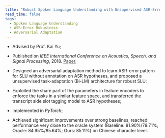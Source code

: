 ```yaml
---
title: "Robust Spoken Language Understanding with Unsupervised ASR-Error Adaptation"
read_time: false
tags:
  - Spoken Language Understanding
  - ASR-Error Robustness
  - Adversarial Adaptation
---
```


* Advised by Prof. Kai Yu;

* Published on *IEEE International Conference on Acoustics, Speech, and Signal Processing*, 2018. [Paper](https://speechlab.sjtu.edu.cn/papers/sz128-zhu-icassp18.pdf);

* Designed an adversarial adaptation method to learn ASR-error pattern for SLU without annotation on ASR hypotheses, and proposed a unsupervised task-adaptation (Bi-LM) architecture for robust SLU;

* Exploited the share part of the parameters in feature encoders to enforce the tasks in a similar feature space, and transferred the transcript side slot tagging model to ASR hypotheses;

* Implemented in *PyTorch*;

* Achieved significant improvements over strong baselines, reached performance very close to the oracle system (Baseline: 81.90%/78.71%; Oracle: 84.65%/85.64%; Ours: 85.11%) on Chinese character level.
